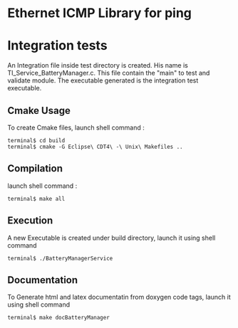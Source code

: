 # Ethernet ICMP Library for ping

# Integration tests

An Integration file inside test directory is created.
His name is TI_Service_BatteryManager.c.
This file contain the "main" to test and validate module. 
The executable generated is the integration test executable.

## Cmake Usage

To create Cmake files, launch shell command :
```	
terminal$ cd build
terminal$ cmake -G Eclipse\ CDT4\ -\ Unix\ Makefiles .. 
```

## Compilation

launch shell command :
```	
terminal$ make all 
```

## Execution	

A new Executable is created under build directory, launch it using shell command 
```	
terminal$ ./BatteryManagerService 
```

## Documentation	

To Generate html and latex documentatin from doxygen code tags, launch it using shell command
```	
terminal$ make docBatteryManager 
```

